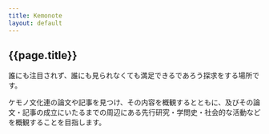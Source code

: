 ```yaml
---
title: Kemonote
layout: default
---
```


## {{page.title}}

誰にも注目されず、誰にも見られなくても満足できるであろう探求をする場所です。

ケモノ文化連の論文や記事を見つけ、その内容を概観するとともに、及びその論文・記事の成立にいたるまでの周辺にある先行研究・学問史・社会的な活動などを概観することを目指します。



